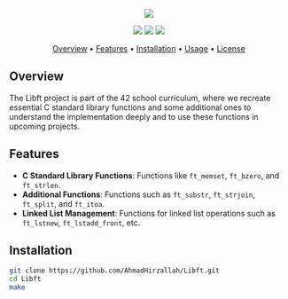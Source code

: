 <p align="center">
   <img src="https://github.com/AhmadHirzallah/Libft/blob/main/banner.png">
</p>

<p align="center">
	<img src="https://img.shields.io/badge/Libft-125%2F100-brightgreen?style=flat-square"/>
	<img src="https://img.shields.io/github/last-commit/AhmadHirzallah/Libft?style=flat-square&color=blue"/>
	<img src="https://img.shields.io/badge/language-C-blue.svg?style=flat-square"/>
</p>

<p align="center">
	<a href="#overview">Overview</a> •
	<a href="#features">Features</a> •
	<a href="#installation">Installation</a> •
	<a href="#usage">Usage</a> •
	<a href="#license">License</a>
</p>

## Overview
The Libft project is part of the 42 school curriculum, where we recreate essential C standard library functions and some additional ones to understand the implementation deeply and to use these functions in upcoming projects.

## Features
- **C Standard Library Functions**: Functions like `ft_memset`, `ft_bzero`, and `ft_strlen`.
- **Additional Functions**: Functions such as `ft_substr`, `ft_strjoin`, `ft_split`, and `ft_itoa`.
- **Linked List Management**: Functions for linked list operations such as `ft_lstnew`, `ft_lstadd_front`, etc.

## Installation
```bash
git clone https://github.com/AhmadHirzallah/Libft.git
cd Libft
make

